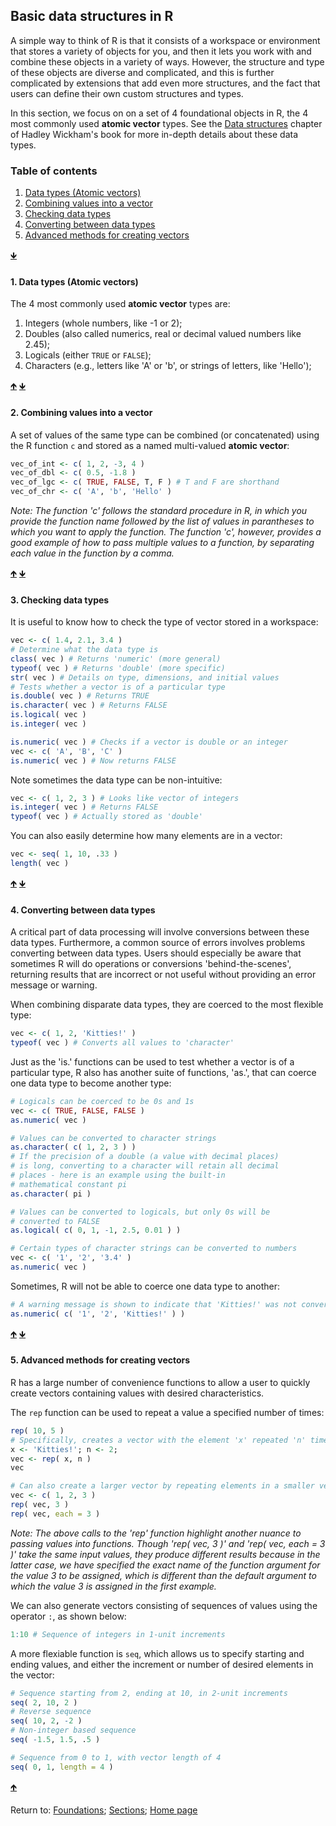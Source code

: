 ## Basic data structures in R

A simple way to think of R is that it consists of a workspace or environment that stores a variety of objects for you, and then it lets you work with and combine these objects in a variety of ways. However, the structure and type of these objects are diverse and complicated, and this is further complicated by extensions that add even more structures, and the fact that users can define their own custom structures and types.

In this section, we focus on on a set of 4 foundational objects in R, the 4 most commonly used __atomic vector__ types. See the [Data structures](http://adv-r.had.co.nz/Data-structures.html) chapter of Hadley Wickham's book for more in-depth details about these data types.

<a name="TOC"></a>
### Table of contents
  
1. <a href="#S01">Data types (Atomic vectors)</a>
2. <a href="#S02">Combining values into a vector</a>
3. <a href="#S03">Checking data types</a>
4. <a href="#S04">Converting between data types</a>
5. <a href="#S05">Advanced methods for creating vectors</a>

<a href="#END">&#129147;</a>

<a name="S01"></a>
#### 1. Data types (Atomic vectors)

The 4 most commonly used __atomic vector__ types are:
1. Integers (whole numbers, like -1 or 2);
2. Doubles (also called numerics, real or decimal valued numbers like 2.45);
3. Logicals (either `TRUE` or `FALSE`);
4. Characters (e.g., letters like 'A' or 'b', or strings of letters, like 'Hello');

<a href="#TOC">&#129145;</a> <a href="#END">&#129147;</a>

<a name="S02"></a>
#### 2. Combining values into a vector

A set of values of the same type can be combined (or concatenated) using the R function `c` and stored as a named multi-valued __atomic vector__:
```R
vec_of_int <- c( 1, 2, -3, 4 )
vec_of_dbl <- c( 0.5, -1.8 )
vec_of_lgc <- c( TRUE, FALSE, T, F ) # T and F are shorthand
vec_of_chr <- c( 'A', 'b', 'Hello' )
```

*Note: The function 'c' follows the standard procedure in R, in which you provide the function name followed by the list of values in parantheses to which you want to apply the function. The function 'c', however, provides a good example of how to pass multiple values to a function, by separating each value in the function by a comma.*

<a href="#TOC">&#129145;</a> <a href="#END">&#129147;</a>

<a name="S03"></a>
#### 3. Checking data types

It is useful to know how to check the type of vector stored in a workspace:
```R
vec <- c( 1.4, 2.1, 3.4 )
# Determine what the data type is
class( vec ) # Returns 'numeric' (more general)
typeof( vec ) # Returns 'double' (more specific)
str( vec ) # Details on type, dimensions, and initial values
# Tests whether a vector is of a particular type
is.double( vec ) # Returns TRUE
is.character( vec ) # Returns FALSE
is.logical( vec )
is.integer( vec )

is.numeric( vec ) # Checks if a vector is double or an integer
vec <- c( 'A', 'B', 'C' )
is.numeric( vec ) # Now returns FALSE
```

Note sometimes the data type can be non-intuitive:
```R
vec <- c( 1, 2, 3 ) # Looks like vector of integers
is.integer( vec ) # Returns FALSE
typeof( vec ) # Actually stored as 'double'
```

You can also easily determine how many elements are in a vector:
```R
vec <- seq( 1, 10, .33 )
length( vec )
```

<a href="#TOC">&#129145;</a> <a href="#END">&#129147;</a>

<a name="S04"></a>
#### 4. Converting between data types

A critical part of data processing will involve conversions between these data types. Furthermore, a common source of errors involves problems converting between data types. Users should especially be aware that sometimes R will do operations or conversions 'behind-the-scenes', returning results that are incorrect or not useful without providing an error message or warning.

When combining disparate data types, they are coerced to the most flexible type:
```R
vec <- c( 1, 2, 'Kitties!' )
typeof( vec ) # Converts all values to 'character'
```

Just as the 'is.' functions can be used to test whether a vector is of a particular type, R also has another suite of functions, 'as.', that can coerce one data type to become another type:
```R
# Logicals can be coerced to be 0s and 1s
vec <- c( TRUE, FALSE, FALSE )
as.numeric( vec )

# Values can be converted to character strings
as.character( c( 1, 2, 3 ) )
# If the precision of a double (a value with decimal places) 
# is long, converting to a character will retain all decimal 
# places - here is an example using the built-in 
# mathematical constant pi
as.character( pi )

# Values can be converted to logicals, but only 0s will be 
# converted to FALSE
as.logical( c( 0, 1, -1, 2.5, 0.01 ) )

# Certain types of character strings can be converted to numbers
vec <- c( '1', '2', '3.4' )
as.numeric( vec )
```

Sometimes, R will not be able to coerce one data type to another:
```R
# A warning message is shown to indicate that 'Kitties!' was not converted properly
as.numeric( c( '1', '2', 'Kitties!' ) )
```

<a href="#TOC">&#129145;</a> <a href="#END">&#129147;</a>

<a name="S05"></a>
#### 5. Advanced methods for creating vectors

R has a large number of convenience functions to allow a user to quickly create vectors containing values with desired characteristics.

The `rep` function can be used to repeat a value a specified number of times:
```R
rep( 10, 5 )
# Specifically, creates a vector with the element 'x' repeated 'n' times
x <- 'Kitties!'; n <- 2;
vec <- rep( x, n )
vec

# Can also create a larger vector by repeating elements in a smaller vector
vec <- c( 1, 2, 3 )
rep( vec, 3 )
rep( vec, each = 3 )
```

*Note: The above calls to the 'rep' function highlight another nuance to passing values into functions. Though 'rep( vec, 3 )' and 'rep( vec, each = 3 )' take the same input values, they produce different results because in the latter case, we have specified the exact name of the function argument for the value 3 to be assigned, which is different than the default argument to which the value 3 is assigned in the first example.*

We can also generate vectors consisting of sequences of values using the operator `:`, as shown below:
```R
1:10 # Sequence of integers in 1-unit increments
```

A more flexiable function is `seq`, which allows us to specify starting and ending values, and either the increment or number of desired elements in the vector:
```R
# Sequence starting from 2, ending at 10, in 2-unit increments
seq( 2, 10, 2 )
# Reverse sequence
seq( 10, 2, -2 )
# Non-integer based sequence
seq( -1.5, 1.5, .5 )

# Sequence from 0 to 1, with vector length of 4
seq( 0, 1, length = 4 )
```

<a href="#TOC">&#129145;</a>

<a name="END"></a>
Return to:
[Foundations](C03_P000_Foundations.md);
[Sections](C00_P002_Chapters.md);
[Home page](https://rettopnivek.github.io/R_training/)
